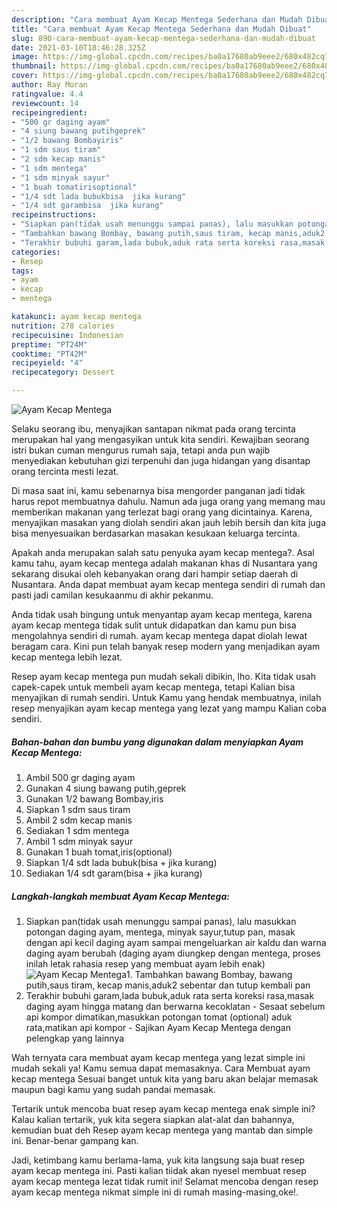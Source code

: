 ```yaml
---
description: "Cara membuat Ayam Kecap Mentega Sederhana dan Mudah Dibuat"
title: "Cara membuat Ayam Kecap Mentega Sederhana dan Mudah Dibuat"
slug: 890-cara-membuat-ayam-kecap-mentega-sederhana-dan-mudah-dibuat
date: 2021-03-10T18:46:28.325Z
image: https://img-global.cpcdn.com/recipes/ba0a17680ab9eee2/680x482cq70/ayam-kecap-mentega-foto-resep-utama.jpg
thumbnail: https://img-global.cpcdn.com/recipes/ba0a17680ab9eee2/680x482cq70/ayam-kecap-mentega-foto-resep-utama.jpg
cover: https://img-global.cpcdn.com/recipes/ba0a17680ab9eee2/680x482cq70/ayam-kecap-mentega-foto-resep-utama.jpg
author: Ray Moran
ratingvalue: 4.4
reviewcount: 14
recipeingredient:
- "500 gr daging ayam"
- "4 siung bawang putihgeprek"
- "1/2 bawang Bombayiris"
- "1 sdm saus tiram"
- "2 sdm kecap manis"
- "1 sdm mentega"
- "1 sdm minyak sayur"
- "1 buah tomatirisoptional"
- "1/4 sdt lada bubukbisa  jika kurang"
- "1/4 sdt garambisa  jika kurang"
recipeinstructions:
- "Siapkan pan(tidak usah menunggu sampai panas), lalu masukkan potongan daging ayam, mentega, minyak sayur,tutup pan, masak dengan api kecil daging ayam sampai mengeluarkan air kaldu dan warna daging ayam berubah (daging ayam diungkep dengan mentega, proses inilah letak rahasia resep yang membuat ayam lebih enak)"
- "Tambahkan bawang Bombay, bawang putih,saus tiram, kecap manis,aduk2 sebentar dan tutup kembali pan"
- "Terakhir bubuhi garam,lada bubuk,aduk rata serta koreksi rasa,masak daging ayam hingga matang dan berwarna kecoklatan Sesaat sebelum api kompor dimatikan,masukkan potongan tomat (optional) aduk rata,matikan api kompor Sajikan Ayam Kecap Mentega dengan pelengkap yang lainnya"
categories:
- Resep
tags:
- ayam
- kecap
- mentega

katakunci: ayam kecap mentega 
nutrition: 278 calories
recipecuisine: Indonesian
preptime: "PT24M"
cooktime: "PT42M"
recipeyield: "4"
recipecategory: Dessert

---
```



![Ayam Kecap Mentega](https://img-global.cpcdn.com/recipes/ba0a17680ab9eee2/680x482cq70/ayam-kecap-mentega-foto-resep-utama.jpg)

Selaku seorang ibu, menyajikan santapan nikmat pada orang tercinta merupakan hal yang mengasyikan untuk kita sendiri. Kewajiban seorang istri bukan cuman mengurus rumah saja, tetapi anda pun wajib menyediakan kebutuhan gizi terpenuhi dan juga hidangan yang disantap orang tercinta mesti lezat.

Di masa  saat ini, kamu sebenarnya bisa mengorder panganan jadi tidak harus repot membuatnya dahulu. Namun ada juga orang yang memang mau memberikan makanan yang terlezat bagi orang yang dicintainya. Karena, menyajikan masakan yang diolah sendiri akan jauh lebih bersih dan kita juga bisa menyesuaikan berdasarkan masakan kesukaan keluarga tercinta. 



Apakah anda merupakan salah satu penyuka ayam kecap mentega?. Asal kamu tahu, ayam kecap mentega adalah makanan khas di Nusantara yang sekarang disukai oleh kebanyakan orang dari hampir setiap daerah di Nusantara. Anda dapat membuat ayam kecap mentega sendiri di rumah dan pasti jadi camilan kesukaanmu di akhir pekanmu.

Anda tidak usah bingung untuk menyantap ayam kecap mentega, karena ayam kecap mentega tidak sulit untuk didapatkan dan kamu pun bisa mengolahnya sendiri di rumah. ayam kecap mentega dapat diolah lewat beragam cara. Kini pun telah banyak resep modern yang menjadikan ayam kecap mentega lebih lezat.

Resep ayam kecap mentega pun mudah sekali dibikin, lho. Kita tidak usah capek-capek untuk membeli ayam kecap mentega, tetapi Kalian bisa menyajikan di rumah sendiri. Untuk Kamu yang hendak membuatnya, inilah resep menyajikan ayam kecap mentega yang lezat yang mampu Kalian coba sendiri.

<!--inarticleads1-->

##### Bahan-bahan dan bumbu yang digunakan dalam menyiapkan Ayam Kecap Mentega:

1. Ambil 500 gr daging ayam
1. Gunakan 4 siung bawang putih,geprek
1. Gunakan 1/2 bawang Bombay,iris
1. Siapkan 1 sdm saus tiram
1. Ambil 2 sdm kecap manis
1. Sediakan 1 sdm mentega
1. Ambil 1 sdm minyak sayur
1. Gunakan 1 buah tomat,iris(optional)
1. Siapkan 1/4 sdt lada bubuk(bisa + jika kurang)
1. Sediakan 1/4 sdt garam(bisa + jika kurang)




<!--inarticleads2-->

##### Langkah-langkah membuat Ayam Kecap Mentega:

1. Siapkan pan(tidak usah menunggu sampai panas), lalu masukkan potongan daging ayam, mentega, minyak sayur,tutup pan, masak dengan api kecil daging ayam sampai mengeluarkan air kaldu dan warna daging ayam berubah (daging ayam diungkep dengan mentega, proses inilah letak rahasia resep yang membuat ayam lebih enak)
<img src="//assets-global.cpcdn.com/assets/icons/button_play-2c75c40dde080a61004c1f40b05d8f140eaff45d7e9e6481dc71c63d2e7c4909.png" alt="Ayam Kecap Mentega">1. Tambahkan bawang Bombay, bawang putih,saus tiram, kecap manis,aduk2 sebentar dan tutup kembali pan
1. Terakhir bubuhi garam,lada bubuk,aduk rata serta koreksi rasa,masak daging ayam hingga matang dan berwarna kecoklatan - Sesaat sebelum api kompor dimatikan,masukkan potongan tomat (optional) aduk rata,matikan api kompor - Sajikan Ayam Kecap Mentega dengan pelengkap yang lainnya




Wah ternyata cara membuat ayam kecap mentega yang lezat simple ini mudah sekali ya! Kamu semua dapat memasaknya. Cara Membuat ayam kecap mentega Sesuai banget untuk kita yang baru akan belajar memasak maupun bagi kamu yang sudah pandai memasak.

Tertarik untuk mencoba buat resep ayam kecap mentega enak simple ini? Kalau kalian tertarik, yuk kita segera siapkan alat-alat dan bahannya, kemudian buat deh Resep ayam kecap mentega yang mantab dan simple ini. Benar-benar gampang kan. 

Jadi, ketimbang kamu berlama-lama, yuk kita langsung saja buat resep ayam kecap mentega ini. Pasti kalian tiidak akan nyesel membuat resep ayam kecap mentega lezat tidak rumit ini! Selamat mencoba dengan resep ayam kecap mentega nikmat simple ini di rumah masing-masing,oke!.

